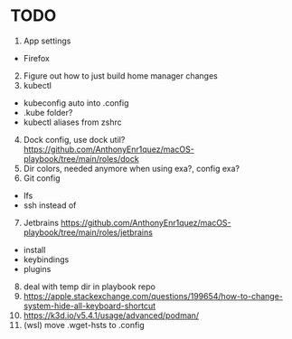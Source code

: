 # TODO

1. App settings
  - Firefox
2. Figure out how to just build home manager changes
3. kubectl
  - kubeconfig auto into .config
  - .kube folder?
  - kubectl aliases from zshrc
4. Dock config, use dock util? https://github.com/AnthonyEnr1quez/macOS-playbook/tree/main/roles/dock
5. Dir colors, needed anymore when using exa?, config exa?
6. Git config
  - lfs
  - ssh instead of
7. Jetbrains https://github.com/AnthonyEnr1quez/macOS-playbook/tree/main/roles/jetbrains
  - install
  - keybindings
  - plugins
8. deal with temp dir in playbook repo
9. https://apple.stackexchange.com/questions/199654/how-to-change-system-hide-all-keyboard-shortcut
10. https://k3d.io/v5.4.1/usage/advanced/podman/
11. (wsl) move .wget-hsts to .config
